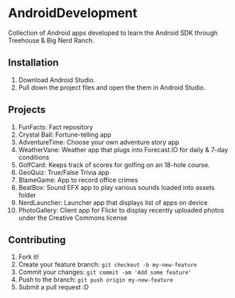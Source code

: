 # AndroidDevelopment

Collection of Android apps developed to learn the Android SDK through Treehouse & Big Nerd Ranch.

## Installation

1. Download Android Studio.
2. Pull down the project files and open the them in Android Studio.

## Projects

1. FunFacts:        Fact repository	
2. Crystal Ball:	  Fortune-telling app
3. AdventureTime:	  Choose your own adventure story app
4. WeatherVane:     Weather app that plugs into Forecast.IO for daily & 7-day conditions
5. GolfCard: 	      Keeps track of scores for golfing on an 18-hole course.
6. GeoQuiz:         True/False Trivia app
7. BlameGame:       App to record office crimes
8. BeatBox:	        Sound EFX app to play various sounds loaded into assets folder
9. NerdLauncher:    Launcher app that displays list of apps on device
10. PhotoGallery:   Client app for Flickr to display recently uploaded photos under the Creative Commons license

## Contributing

1. Fork it!
2. Create your feature branch: `git checkout -b my-new-feature`
3. Commit your changes: `git commit -am 'Add some feature'`
4. Push to the branch: `git push origin my-new-feature`
5. Submit a pull request :D
